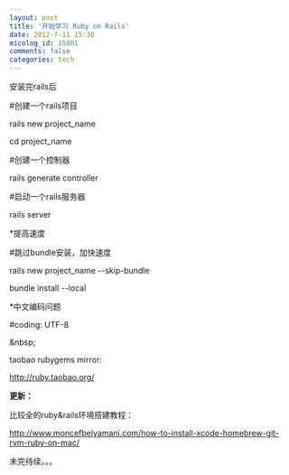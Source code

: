 ```yaml
---
layout: post
title: '开始学习 Ruby on Rails'
date: 2012-7-11 15:30
micolog_id: 15001
comments: false
categories: tech
---
```

安装完rails后


\#创建一个rails项目

rails new project_name

cd project_name

\#创建一个控制器

rails generate controller

\#启动一个rails服务器

rails server

*提高速度

\#跳过bundle安装，加快速度

rails new project_name --skip-bundle

bundle install --local

*中文编码问题

\#coding: UTF-8

&amp;nbsp;

taobao rubygems mirror:

<http://ruby.taobao.org/>

**更新：**

比较全的ruby&rails环境搭建教程：

<http://www.moncefbelyamani.com/how-to-install-xcode-homebrew-git-rvm-ruby-on-mac/>

未完待续。。。
